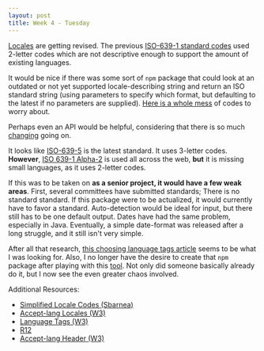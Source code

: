 ```yaml
---
layout: post
title: Week 4 - Tuesday
---
```

[Locales](https://www.loc.gov/standards/iso639-2/php/code_list.php) are getting revised. The previous [ISO-639-1 standard codes](https://en.wikipedia.org/wiki/List_of_ISO_639-1) used 2-letter codes which are not descriptive enough to support the amount of existing languages.  

It would be nice if there was some sort of `npm` package that could look at an outdated or not yet supported locale-describing string and return an ISO standard string (using parameters to specify which format, but defaulting to the latest if no parameters are supplied). [Here is a whole mess](http://xml.coverpages.org/N071-PWD-639-lang-group-coding.pdf) of codes to worry about.

Perhaps even an API would be helpful, considering that there is so much [changing](https://en.wikipedia.org/wiki/ISO_639) going on.

It looks like [ISO-639-5](https://en.wikipedia.org/wiki/ISO_639-5) is the latest standard. It uses 3-letter codes. <strong>However</strong>, [ISO 639-1 Alpha-2](https://en.wikipedia.org/wiki/ISO_639-1) is used all across the web, <strong>but</strong> it is missing small languages, as it uses 2-letter codes.

If this was to be taken on <strong>as a senior project, it would have a few weak areas</strong>. First, several committees have submitted standards; There is no standard standard. If this package were to be actualized, it would currently have to favor a standard. Auto-detection would be ideal for input, but there still has to be one default output. Dates have had the same problem, especially in Java. Eventually, a simple date-format was released after a long struggle, and it still isn't very simple.

After all that research, [this choosing language tags article](https://www.w3.org/International/questions/qa-choosing-language-tags) seems to be what I was looking for. Also, I no longer have the desire to create that `npm` package after playing with this [tool](http://r12a.github.io/apps/subtags/). Not only did someone basically already do it, but I now see the even greater chaos involved.

Additional Resources:  
- [Simplified Locale Codes (Sbarnea)](https://sbarnea.com/articles/simplified-locale-codes/)
- [Accept-lang Locales (W3)](https://www.w3.org/International/questions/qa-accept-lang-locales)
- [Language Tags (W3)](https://www.w3.org/International/articles/language-tags/)
- [R12](http://r12a.github.io/)
- [Accept-lang Header (W3)](https://www.w3.org/Protocols/rfc2616/rfc2616-sec14.html#sec14.4)
